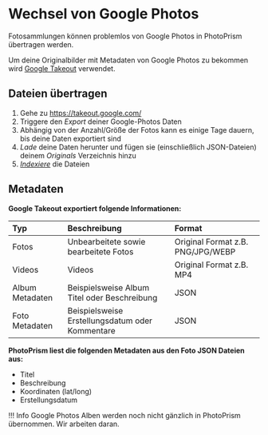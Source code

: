 # Wechsel von Google Photos #

Fotosammlungen können problemlos von Google Photos in PhotoPrism übertragen werden.

Um deine Originalbilder mit Metadaten von Google Photos zu bekommen wird [Google Takeout](https://takeout.google.com/) verwendet.

## Dateien übertragen #

1. Gehe zu https://takeout.google.com/
2. Triggere den *Export* deiner Google-Photos Daten
3. Abhängig von der Anzahl/Größe der Fotos kann es einige Tage dauern, bis deine Daten exportiert sind
4. *Lade* deine Daten herunter und fügen sie (einschließlich JSON-Dateien) deinem *Originals* Verzeichnis hinzu
5. [*Indexiere*](../library/indexing.md) die Dateien

## Metadaten

**Google Takeout exportiert folgende Informationen:**

| Typ | Beschreibung | Format |
|:--|:--|:--|
|Fotos|Unbearbeitete sowie bearbeitete Fotos|Original Format z.B. PNG/JPG/WEBP|
|Videos|Videos|Original Format z.B. MP4|
|Album Metadaten|Beispielsweise Album Titel oder Beschreibung|JSON|
|Foto Metadaten|Beispielsweise Erstellungsdatum oder Kommentare|JSON|

**PhotoPrism liest die folgenden Metadaten aus den Foto JSON Dateien aus:**

- Titel
- Beschreibung
- Koordinaten (lat/long)
- Erstellungsdatum

!!! Info
    Google Photos Alben werden noch nicht gänzlich in PhotoPrism übernommen. Wir arbeiten daran.
